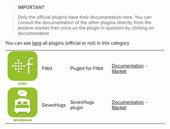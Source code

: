 
>**IMPORTANT**

>Only the official plugins have their documentation here. You can consult the documentation of the other plugins directly from the jeedom market then once on the plugin in question by clicking on documentation


You can see [here](https://market.jeedom.com/index.php?v=d&p=market&type=plugin&categorie=health) all plugins (official or not) in this category

| | | | |
|--- | --- | --- | ---|
|<img src="fitbit/fitbit_icon.png" width="100" />|Fitbit|Plugbit for Fitbit|[Documentation](fitbit/index.md) - [Market](https://market.jeedom.com/index.php?v=d&p=market_display&id=1018)|
|<img src="sevenhugs/sevenhugs_icon.png" width="100" />|SevenHugs|SevenHugs plugin|[Documentation](sevenhugs/index.md) - [Market](https://market.jeedom.com/index.php?v=d&p=market_display&id=2492)|

